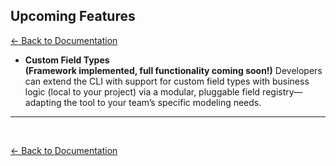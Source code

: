 ## Upcoming Features
[<- Back to Documentation](../README.md)

- **Custom Field Types**  
  **(Framework implemented, full functionality coming soon!)** Developers can extend the CLI with support for custom field types with business logic (local to your project) via a modular, pluggable field registry—adapting the tool to your team’s specific modeling needs.
  
---
<br>

[<- Back to Documentation](../README.md)